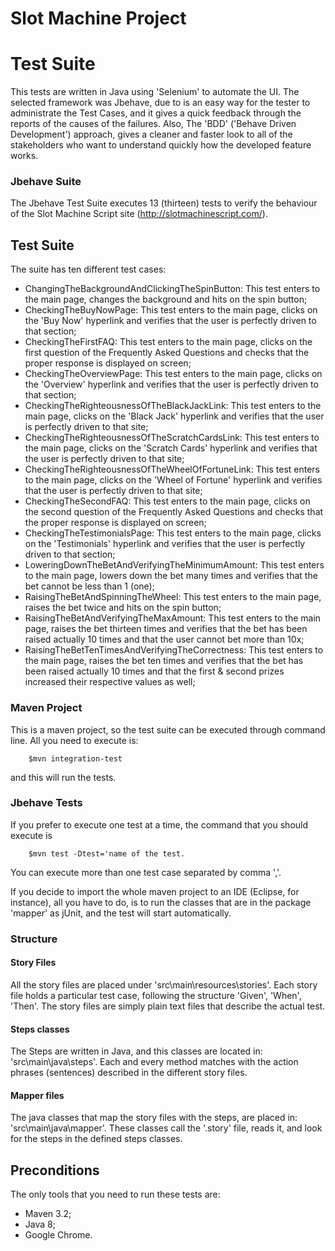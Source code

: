 # Slot Machine Project

# Test Suite

This tests are written in Java using 'Selenium' to automate the UI.
The selected framework was Jbehave, due to is an easy way for the tester to administrate the Test Cases, and it gives a quick feedback through the reports of the causes of the failures.
Also, The 'BDD' ('Behave Driven Development') approach, gives a cleaner and faster look to all of the stakeholders who want to understand quickly how the developed feature works.

### Jbehave Suite

The Jbehave Test Suite executes 13 (thirteen) tests to verify the behaviour of the Slot Machine Script site (http://slotmachinescript.com/).

## Test Suite

The suite has ten different test cases:

- ChangingTheBackgroundAndClickingTheSpinButton: This test enters to the main page, changes the background and hits on the spin button;
- CheckingTheBuyNowPage: This test enters to the main page, clicks on the 'Buy Now' hyperlink and verifies that the user is perfectly driven to that section;
- CheckingTheFirstFAQ: This test enters to the main page, clicks on the first question of the Frequently Asked Questions and checks that the proper response is displayed on screen;
- CheckingTheOverviewPage: This test enters to the main page, clicks on the 'Overview' hyperlink and verifies that the user is perfectly driven to that section;
- CheckingTheRighteousnessOfTheBlackJackLink: This test enters to the main page, clicks on the 'Black Jack' hyperlink and verifies that the user is perfectly driven to that site;
- CheckingTheRighteousnessOfTheScratchCardsLink: This test enters to the main page, clicks on the 'Scratch Cards' hyperlink and verifies that the user is perfectly driven to that site;
- CheckingTheRighteousnessOfTheWheelOfFortuneLink: This test enters to the main page, clicks on the 'Wheel of Fortune' hyperlink and verifies that the user is perfectly driven to that site;
- CheckingTheSecondFAQ: This test enters to the main page, clicks on the second question of the Frequently Asked Questions and checks that the proper response is displayed on screen;
- CheckingTheTestimonialsPage: This test enters to the main page, clicks on the 'Testimonials' hyperlink and verifies that the user is perfectly driven to that section;
- LoweringDownTheBetAndVerifyingTheMinimumAmount: This test enters to the main page, lowers down the bet many times and verifies that the bet cannot be less than 1 (one);
- RaisingTheBetAndSpinningTheWheel: This test enters to the main page, raises the bet twice and hits on the spin button;
- RaisingTheBetAndVerifyingTheMaxAmount: This test enters to the main page, raises the bet thirteen times and verifies that the bet has been raised actually 10 times and that the user cannot bet more than 10x;
- RaisingTheBetTenTimesAndVerifyingTheCorrectness: This test enters to the main page, raises the bet ten times and verifies that the bet has been raised actually 10 times and that the first & second prizes increased their respective values as well;


### Maven Project

This is a maven project, so the test suite can be executed through command line. All you need to execute is:
```
    $mvn integration-test
```
and this will run the tests.

### Jbehave Tests

If you prefer to execute one test at a time, the command that you should execute is 
```
    $mvn test -Dtest='name of the test.
```
You can execute more than one test case separated by comma ','.

If you decide to import the whole maven project to an IDE (Eclipse, for instance), all you have to do, is to run the classes that are in the package 'mapper' as jUnit, and the test will start automatically.

### Structure
#### Story Files
All the story files are placed under 'src\main\resources\stories'.
Each story file holds a particular test case, following the structure 'Given', 'When', 'Then'.
The story files are simply plain text files that describe the actual test.
#### Steps classes
The Steps are written in Java, and this classes are located in: 'src\main\java\steps'.
Each and every method matches with the action phrases (sentences) described in the different story files.
#### Mapper files
The java classes that map the story files with the steps, are placed in: 'src\main\java\mapper'.
These classes call the '.story' file, reads it, and look for the steps in the defined steps classes.

## Preconditions

The only tools that you need to run these tests are:
- Maven 3.2;
- Java 8;
- Google Chrome.

